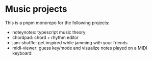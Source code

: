# Music projects

This is a pnpm monorepo for the following projects:

* noteynotes: typescript music theory
* chordpad: chord + rhythm editor
* jam-shuffle: get inspired while jamming with your friends
* midi-viewer: guess key/mode and visualize notes played on a MIDI keyboard
